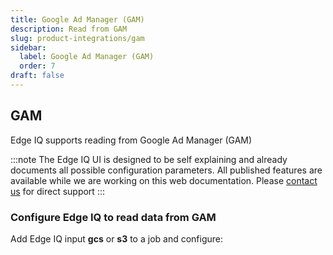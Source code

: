 ```yaml
---
title: Google Ad Manager (GAM)
description: Read from GAM
slug: product-integrations/gam
sidebar:
  label: Google Ad Manager (GAM)
  order: 7
draft: false
---
```


## GAM

Edge IQ supports reading from Google Ad Manager (GAM)

:::note
The Edge IQ UI is designed to be self explaining and already documents all possible configuration parameters. All published features are available while we are working on this web documentation.
Please [contact us](https://behavure.ai/contact) for direct support
:::

### Configure Edge IQ to read data from GAM

Add Edge IQ input **gcs** or **s3** to a job and configure:
